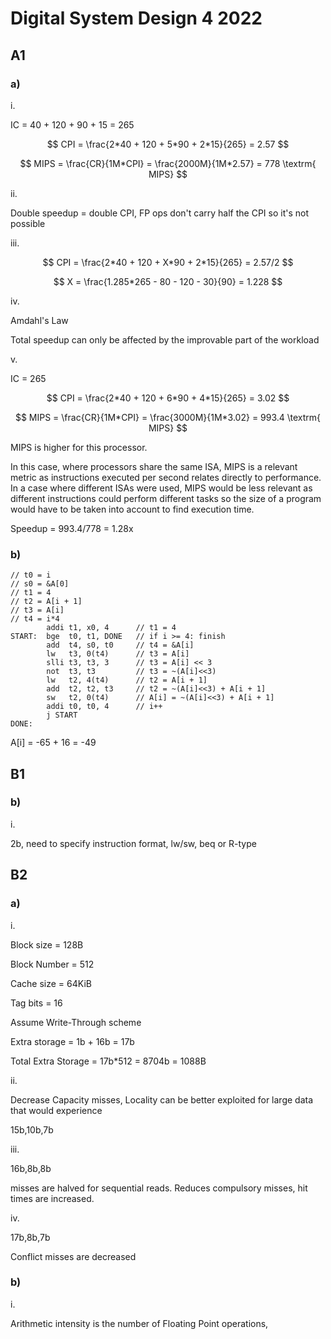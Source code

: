 # Digital System Design 4 2022

## A1

### a)

i.

IC = 40 + 120 + 90 + 15 = 265

$$
CPI = \frac{2*40 + 120 + 5*90 + 2*15}{265} = 2.57
$$

$$
MIPS = \frac{CR}{1M*CPI} = \frac{2000M}{1M*2.57} = 778 \textrm{ MIPS}
$$

ii.

Double speedup = double CPI, FP ops don't carry half the CPI so it's not possible

iii.

$$
CPI = \frac{2*40 + 120 + X*90 + 2*15}{265} = 2.57/2
$$

$$
X = \frac{1.285*265 - 80 - 120 - 30}{90} = 1.228
$$

iv. 

Amdahl's Law

Total speedup can only be affected by the improvable part of the workload

v.

IC = 265

$$
CPI = \frac{2*40 + 120 + 6*90 + 4*15}{265} = 3.02
$$

$$
MIPS = \frac{CR}{1M*CPI} = \frac{3000M}{1M*3.02} = 993.4 \textrm{ MIPS}
$$

MIPS is higher for this processor.

In this case, where processors share the same ISA, MIPS is a relevant metric as instructions executed per second relates directly to performance. In a case where different ISAs were used, MIPS would be less relevant as different instructions could perform different tasks so the size of a program would have to be taken into account to find execution time.

Speedup = 993.4/778 = 1.28x

### b)

    // t0 = i
    // s0 = &A[0]
    // t1 = 4
    // t2 = A[i + 1]
    // t3 = A[i]
    // t4 = i*4
            addi t1, x0, 4      // t1 = 4
    START:  bge  t0, t1, DONE   // if i >= 4: finish
            add  t4, s0, t0     // t4 = &A[i]
            lw   t3, 0(t4)      // t3 = A[i]
            slli t3, t3, 3      // t3 = A[i] << 3
            not  t3, t3         // t3 = ~(A[i]<<3)
            lw   t2, 4(t4)      // t2 = A[i + 1]
            add  t2, t2, t3     // t2 = ~(A[i]<<3) + A[i + 1]
            sw   t2, 0(t4)      // A[i] = ~(A[i]<<3) + A[i + 1]
            addi t0, t0, 4      // i++
            j START
    DONE:

A[i] = -65 + 16 = -49

## B1

### b)

i.

2b, need to specify instruction format, lw/sw, beq or R-type

## B2

### a)

i.

Block size = 128B

Block Number = 512

Cache size = 64KiB

Tag bits = 16

Assume Write-Through scheme

Extra storage = 1b + 16b = 17b

Total Extra Storage = 17b*512 = 8704b = 1088B

ii.

Decrease Capacity misses, Locality can be better exploited for large data that would experience

15b,10b,7b

iii.

16b,8b,8b

misses are halved for sequential reads. Reduces compulsory misses, hit times are increased. 

iv.

17b,8b,7b

Conflict misses are decreased

### b)

i.

Arithmetic intensity is the number of Floating Point operations, 